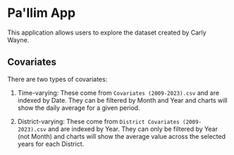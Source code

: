 # Pa'Ilim App

This application allows users to explore the dataset created by Carly Wayne. 

## Covariates

There are two types of covariates:

1. Time-varying: These come from `Covariates (2009-2023).csv` and are indexed by Date. They can be filtered by Month and Year and charts will show the daily average for a given period. 

2. District-varying: These come from `District Covariates (2009-2023).csv` and are indexed by Year. They can only be filtered by Year (not Month) and charts will show the average value across the selected years for each District. 

